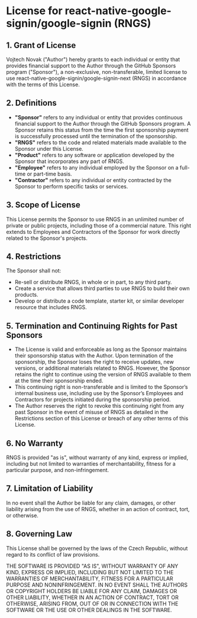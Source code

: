 # License for react-native-google-signin/google-signin (RNGS)

## 1. Grant of License

Vojtech Novak ("Author") hereby grants to each individual or entity that provides financial support to the Author through the GitHub Sponsors program ("Sponsor"), a non-exclusive, non-transferable, limited license to use react-native-google-signin/google-signin-next (RNGS) in accordance with the terms of this License.

## 2. Definitions

- **"Sponsor"** refers to any individual or entity that provides continuous financial support to the Author through the GitHub Sponsors program. A Sponsor retains this status from the time the first sponsorship payment is successfully processed until the termination of the sponsorship.
- **"RNGS"** refers to the code and related materials made available to the Sponsor under this License.
- **"Product"** refers to any software or application developed by the Sponsor that incorporates any part of RNGS.
- **"Employee"** refers to any individual employed by the Sponsor on a full-time or part-time basis.
- **"Contractor"** refers to any individual or entity contracted by the Sponsor to perform specific tasks or services.

## 3. Scope of License

This License permits the Sponsor to use RNGS in an unlimited number of private or public projects, including those of a commercial nature. This right extends to Employees and Contractors of the Sponsor for work directly related to the Sponsor's projects.

## 4. Restrictions

The Sponsor shall not:

- Re-sell or distribute RNGS, in whole or in part, to any third party.
- Create a service that allows third parties to use RNGS to build their own products.
- Develop or distribute a code template, starter kit, or similar developer resource that includes RNGS.

## 5. Termination and Continuing Rights for Past Sponsors

- The License is valid and enforceable as long as the Sponsor maintains their sponsorship status with the Author. Upon termination of the sponsorship, the Sponsor loses the right to receive updates, new versions, or additional materials related to RNGS. However, the Sponsor retains the right to continue using the version of RNGS available to them at the time their sponsorship ended.
- This continuing right is non-transferable and is limited to the Sponsor’s internal business use, including use by the Sponsor’s Employees and Contractors for projects initiated during the sponsorship period.
- The Author reserves the right to revoke this continuing right from any past Sponsor in the event of misuse of RNGS as detailed in the Restrictions section of this License or breach of any other terms of this License.

## 6. No Warranty

RNGS is provided "as is", without warranty of any kind, express or implied, including but not limited to warranties of merchantability, fitness for a particular purpose, and non-infringement.

## 7. Limitation of Liability

In no event shall the Author be liable for any claim, damages, or other liability arising from the use of RNGS, whether in an action of contract, tort, or otherwise.

## 8. Governing Law

This License shall be governed by the laws of the Czech Republic, without regard to its conflict of law provisions.

THE SOFTWARE IS PROVIDED "AS IS", WITHOUT WARRANTY OF ANY KIND, EXPRESS OR
IMPLIED, INCLUDING BUT NOT LIMITED TO THE WARRANTIES OF MERCHANTABILITY,
FITNESS FOR A PARTICULAR PURPOSE AND NONINFRINGEMENT. IN NO EVENT SHALL THE
AUTHORS OR COPYRIGHT HOLDERS BE LIABLE FOR ANY CLAIM, DAMAGES OR OTHER
LIABILITY, WHETHER IN AN ACTION OF CONTRACT, TORT OR OTHERWISE, ARISING FROM,
OUT OF OR IN CONNECTION WITH THE SOFTWARE OR THE USE OR OTHER DEALINGS IN THE
SOFTWARE.
